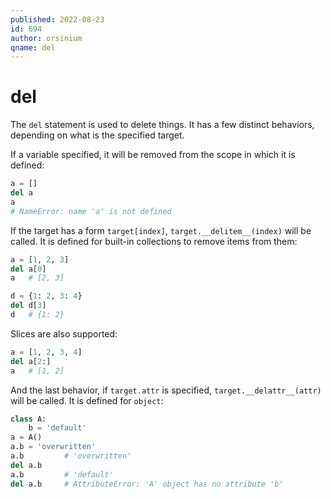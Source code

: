 ```yaml
---
published: 2022-08-23
id: 694
author: orsinium
qname: del
---
```


# del

The `del` statement is used to delete things. It has a few distinct behaviors, depending on what is the specified target.

If a variable specified, it will be removed from the scope in which it is defined:

```python
a = []
del a
a
# NameError: name 'a' is not defined
```

If the target has a form `target[index]`, `target.__delitem__(index)` will be called. It is defined for built-in collections to remove items from them:

```python
a = [1, 2, 3]
del a[0]
a   # [2, 3]

d = {1: 2, 3: 4}
del d[3]
d   # {1: 2}
```

Slices are also supported:

```python
a = [1, 2, 3, 4]
del a[2:]
a   # [1, 2]
```

And the last behavior, if `target.attr` is specified, `target.__delattr__(attr)` will be called. It is defined for `object`:

```python
class A:
    b = 'default'
a = A()
a.b = 'overwritten'
a.b         # 'overwritten'
del a.b
a.b         # 'default'
del a.b     # AttributeError: 'A' object has no attribute 'b'
```
